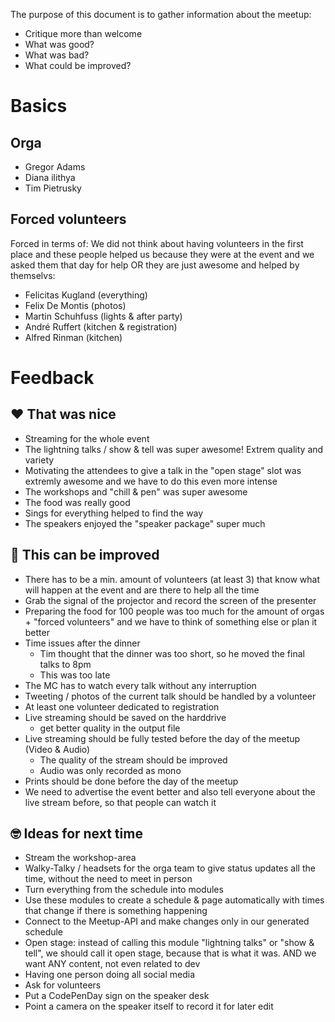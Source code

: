 
The purpose of this document is to gather information about the meetup:

* Critique more than welcome
* What was good?
* What was bad?
* What could be improved?

# Basics

## Orga

* Gregor Adams
* Diana ilithya
* Tim Pietrusky

## Forced volunteers

Forced in terms of: We did not think about having volunteers in the first place and these people helped us because they were at the event and we asked them that day for help OR they are just awesome and helped by themselvs:

* Felicitas Kugland (everything)
* Felix De Montis (photos)
* Martin Schuhfuss (lights & after party)
* André Ruffert (kitchen & registration)
* Alfred Rinman (kitchen)



# Feedback

## ❤️ That was nice
* Streaming for the whole event
* The lightning talks / show & tell was super awesome! Extrem quality and variety
* Motivating the attendees to give a talk in the "open stage" slot was extremly awesome and we have to do this even more intense
* The workshops and "chill & pen" was super awesome
* The food was really good
* Sings for everything helped to find the way
* The speakers enjoyed the "speaker package" super much



## 🤔 This can be improved
* There has to be a min. amount of volunteers (at least 3) that know what will happen at the event and are there to help all the time
* Grab the signal of the projector and record the screen of the presenter
* Preparing the food for 100 people was too much for the amount of orgas + "forced volunteers" and we have to think of something else or plan it better
* Time issues after the dinner
  * Tim thought that the dinner was too short, so he moved the final talks to 8pm
  * This was too late
* The MC has to watch every talk without any interruption
* Tweeting / photos of the current talk should be handled by a volunteer
* At least one volunteer dedicated to registration
* Live streaming should be saved on the harddrive
  * get better quality in the output file
* Live streaming should be fully tested before the day of the meetup (Video & Audio)
  * The quality of the stream should be improved
  * Audio was only recorded as mono
* Prints should be done before the day of the meetup
* We need to advertise the event better and also tell everyone about the live stream before, so that people can watch it


## 🤓 Ideas for next time
* Stream the workshop-area
* Walky-Talky / headsets for the orga team to give status updates all the time, without the need to meet in person
* Turn everything from the schedule into modules
* Use these modules to create a schedule & page automatically with times that change if there is something happening
* Connect to the Meetup-API and make changes only in our generated schedule
* Open stage: instead of calling this module "lightning talks" or "show & tell", we should call it open stage, because that is what it was. AND we want ANY content, not even related to dev
* Having one person doing all social media
* Ask for volunteers
* Put a CodePenDay sign on the speaker desk
* Point a camera on the speaker itself to record it for later edit
